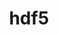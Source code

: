 ---
title: "hdf5"
layout: cache
categories: [package, v0.19]
meta: {"versions": ["1.10.7", "1.12.2", "1.13.2", "1.8.21", "1.8.22"], "compilers": ["gcc@=11.1.0", "gcc@=7.3.1", "gcc@=7.5.0", "oneapi@=2022.1.0"], "oss": ["amzn2", "ubuntu18.04", "ubuntu20.04"], "platforms": ["linux"], "targets": ["aarch64", "neoverse_n1", "x86_64", "x86_64_v3"], "stacks": ["aws-ahug", "aws-ahug-aarch64", "aws-isc", "aws-isc-aarch64", "data-vis-sdk", "e4s", "e4s-oneapi", "ml-cpu", "ml-cuda", "ml-rocm", "radiuss", "radiuss-aws", "radiuss-aws-aarch64", "tutorial"], "num_specs": 31, "num_specs_by_stack": {"radiuss-aws-aarch64": 4, "aws-ahug-aarch64": 4, "aws-isc-aarch64": 2, "radiuss-aws": 2, "aws-ahug": 2, "ml-cpu": 2, "ml-cuda": 2, "ml-rocm": 1, "aws-isc": 1, "radiuss": 2, "data-vis-sdk": 1, "tutorial": 3, "e4s": 5, "e4s-oneapi": 2}}
spec_details: [{"hash": "sbapqzmbtk5gvua67tjdwzfcc5hex3lt", "compiler": "gcc@=7.3.1", "versions": ["1.8.22"], "os": "amzn2", "platform": "linux", "target": "aarch64", "variants": ["api=default", "build_system=cmake", "build_type=RelWithDebInfo", "~cxx", "~fortran", "~hl", "~ipo", "+mpi", "+shared", "~szip", "~threadsafe", "+tools"], "stacks": ["radiuss-aws-aarch64"], "size": "-", "tarball": "https://binaries.spack.io/releases/v0.19/build_cache/linux-amzn2-aarch64/gcc-7.3.1/hdf5-1.8.22/linux-amzn2-aarch64-gcc-7.3.1-hdf5-1.8.22-sbapqzmbtk5gvua67tjdwzfcc5hex3lt.spack"}, {"hash": "32sjwutecjxgpyqu3oowicwtt7qnksgx", "compiler": "gcc@=7.3.1", "versions": ["1.12.2"], "os": "amzn2", "platform": "linux", "target": "aarch64", "variants": ["api=default", "build_system=cmake", "build_type=RelWithDebInfo", "~cxx", "+fortran", "+hl", "~ipo", "~java", "+mpi", "+shared", "~szip", "~threadsafe", "+tools"], "stacks": ["aws-ahug-aarch64"], "size": "-", "tarball": "https://binaries.spack.io/releases/v0.19/build_cache/linux-amzn2-aarch64/gcc-7.3.1/hdf5-1.12.2/linux-amzn2-aarch64-gcc-7.3.1-hdf5-1.12.2-32sjwutecjxgpyqu3oowicwtt7qnksgx.spack"}, {"hash": "d45q3c2t5dmyq452gtkdn2nmdn6qxjcf", "compiler": "gcc@=7.3.1", "versions": ["1.12.2"], "os": "amzn2", "platform": "linux", "target": "aarch64", "variants": ["api=default", "build_system=cmake", "build_type=RelWithDebInfo", "~cxx", "+fortran", "+hl", "~ipo", "~java", "+mpi", "+shared", "~szip", "~threadsafe", "+tools"], "stacks": ["aws-isc-aarch64"], "size": "-", "tarball": "https://binaries.spack.io/releases/v0.19/build_cache/linux-amzn2-aarch64/gcc-7.3.1/hdf5-1.12.2/linux-amzn2-aarch64-gcc-7.3.1-hdf5-1.12.2-d45q3c2t5dmyq452gtkdn2nmdn6qxjcf.spack"}, {"hash": "kkexj3wgata5a5q7ddiouviqr4epc6gk", "compiler": "gcc@=7.3.1", "versions": ["1.12.2"], "os": "amzn2", "platform": "linux", "target": "aarch64", "variants": ["api=default", "build_system=cmake", "build_type=RelWithDebInfo", "~cxx", "+fortran", "+hl", "~ipo", "~java", "~mpi", "+shared", "~szip", "~threadsafe", "+tools"], "stacks": ["aws-ahug-aarch64"], "size": "-", "tarball": "https://binaries.spack.io/releases/v0.19/build_cache/linux-amzn2-aarch64/gcc-7.3.1/hdf5-1.12.2/linux-amzn2-aarch64-gcc-7.3.1-hdf5-1.12.2-kkexj3wgata5a5q7ddiouviqr4epc6gk.spack"}, {"hash": "n7kgkzlfx3g7c6lvg4qvcbyc7pdgqmlj", "compiler": "gcc@=7.3.1", "versions": ["1.12.2"], "os": "amzn2", "platform": "linux", "target": "aarch64", "variants": ["api=default", "build_system=cmake", "build_type=RelWithDebInfo", "~cxx", "~fortran", "~hl", "~ipo", "~java", "+mpi", "+shared", "~szip", "~threadsafe", "+tools"], "stacks": ["radiuss-aws-aarch64"], "size": "-", "tarball": "https://binaries.spack.io/releases/v0.19/build_cache/linux-amzn2-aarch64/gcc-7.3.1/hdf5-1.12.2/linux-amzn2-aarch64-gcc-7.3.1-hdf5-1.12.2-n7kgkzlfx3g7c6lvg4qvcbyc7pdgqmlj.spack"}, {"hash": "tg5kcwoq6ioe7fic6quyabcfg3rcvx56", "compiler": "gcc@=7.3.1", "versions": ["1.8.22"], "os": "amzn2", "platform": "linux", "target": "neoverse_n1", "variants": ["api=default", "build_system=cmake", "build_type=RelWithDebInfo", "~cxx", "~fortran", "~hl", "~ipo", "+mpi", "+shared", "~szip", "~threadsafe", "+tools"], "stacks": ["radiuss-aws-aarch64"], "size": "-", "tarball": "https://binaries.spack.io/releases/v0.19/build_cache/linux-amzn2-neoverse_n1/gcc-7.3.1/hdf5-1.8.22/linux-amzn2-neoverse_n1-gcc-7.3.1-hdf5-1.8.22-tg5kcwoq6ioe7fic6quyabcfg3rcvx56.spack"}, {"hash": "xgtqbn5ahqqsfn2ikuusukcvnr3tbia7", "compiler": "gcc@=7.3.1", "versions": ["1.12.2"], "os": "amzn2", "platform": "linux", "target": "neoverse_n1", "variants": ["api=default", "build_system=cmake", "build_type=RelWithDebInfo", "~cxx", "+fortran", "+hl", "~ipo", "~java", "+mpi", "+shared", "~szip", "~threadsafe", "+tools"], "stacks": ["aws-ahug-aarch64"], "size": "-", "tarball": "https://binaries.spack.io/releases/v0.19/build_cache/linux-amzn2-neoverse_n1/gcc-7.3.1/hdf5-1.12.2/linux-amzn2-neoverse_n1-gcc-7.3.1-hdf5-1.12.2-xgtqbn5ahqqsfn2ikuusukcvnr3tbia7.spack"}, {"hash": "o6ryotzkncrt2xq37shxb7t4ete7rw2z", "compiler": "gcc@=7.3.1", "versions": ["1.12.2"], "os": "amzn2", "platform": "linux", "target": "neoverse_n1", "variants": ["api=default", "build_system=cmake", "build_type=RelWithDebInfo", "~cxx", "+fortran", "+hl", "~ipo", "~java", "~mpi", "+shared", "~szip", "~threadsafe", "+tools"], "stacks": ["aws-ahug-aarch64"], "size": "-", "tarball": "https://binaries.spack.io/releases/v0.19/build_cache/linux-amzn2-neoverse_n1/gcc-7.3.1/hdf5-1.12.2/linux-amzn2-neoverse_n1-gcc-7.3.1-hdf5-1.12.2-o6ryotzkncrt2xq37shxb7t4ete7rw2z.spack"}, {"hash": "33bhksluinnbbfj3yfymf5iuz6yejw5o", "compiler": "gcc@=7.3.1", "versions": ["1.12.2"], "os": "amzn2", "platform": "linux", "target": "neoverse_n1", "variants": ["api=default", "build_system=cmake", "build_type=RelWithDebInfo", "~cxx", "+fortran", "+hl", "~ipo", "~java", "+mpi", "+shared", "~szip", "~threadsafe", "+tools"], "stacks": ["aws-isc-aarch64"], "size": "-", "tarball": "https://binaries.spack.io/releases/v0.19/build_cache/linux-amzn2-neoverse_n1/gcc-7.3.1/hdf5-1.12.2/linux-amzn2-neoverse_n1-gcc-7.3.1-hdf5-1.12.2-33bhksluinnbbfj3yfymf5iuz6yejw5o.spack"}, {"hash": "og3efgrjnq2z2umzp4zlbgu2uqw54og5", "compiler": "gcc@=7.3.1", "versions": ["1.12.2"], "os": "amzn2", "platform": "linux", "target": "neoverse_n1", "variants": ["api=default", "build_system=cmake", "build_type=RelWithDebInfo", "~cxx", "~fortran", "~hl", "~ipo", "~java", "+mpi", "+shared", "~szip", "~threadsafe", "+tools"], "stacks": ["radiuss-aws-aarch64"], "size": "-", "tarball": "https://binaries.spack.io/releases/v0.19/build_cache/linux-amzn2-neoverse_n1/gcc-7.3.1/hdf5-1.12.2/linux-amzn2-neoverse_n1-gcc-7.3.1-hdf5-1.12.2-og3efgrjnq2z2umzp4zlbgu2uqw54og5.spack"}, {"hash": "7pqmdjjjtn34eozq77vtj6lryag442sd", "compiler": "gcc@=7.3.1", "versions": ["1.8.22"], "os": "amzn2", "platform": "linux", "target": "x86_64_v3", "variants": ["api=default", "build_system=cmake", "build_type=RelWithDebInfo", "~cxx", "~fortran", "~hl", "~ipo", "+mpi", "+shared", "~szip", "~threadsafe", "+tools"], "stacks": ["radiuss-aws"], "size": "-", "tarball": "https://binaries.spack.io/releases/v0.19/build_cache/linux-amzn2-x86_64_v3/gcc-7.3.1/hdf5-1.8.22/linux-amzn2-x86_64_v3-gcc-7.3.1-hdf5-1.8.22-7pqmdjjjtn34eozq77vtj6lryag442sd.spack"}, {"hash": "p32pshhrpsibczm4sqitbmu4wjyeulpv", "compiler": "gcc@=7.3.1", "versions": ["1.12.2"], "os": "amzn2", "platform": "linux", "target": "x86_64_v3", "variants": ["api=default", "build_system=cmake", "build_type=RelWithDebInfo", "~cxx", "+fortran", "+hl", "~ipo", "~java", "+mpi", "+shared", "~szip", "~threadsafe", "+tools"], "stacks": ["aws-ahug"], "size": "-", "tarball": "https://binaries.spack.io/releases/v0.19/build_cache/linux-amzn2-x86_64_v3/gcc-7.3.1/hdf5-1.12.2/linux-amzn2-x86_64_v3-gcc-7.3.1-hdf5-1.12.2-p32pshhrpsibczm4sqitbmu4wjyeulpv.spack"}, {"hash": "3t3acufpt6tlgctuse56bxkmmlbx3lgp", "compiler": "gcc@=7.3.1", "versions": ["1.12.2"], "os": "amzn2", "platform": "linux", "target": "x86_64_v3", "variants": ["api=default", "build_system=cmake", "build_type=RelWithDebInfo", "~cxx", "~fortran", "+hl", "~ipo", "~java", "+mpi", "+shared", "~szip", "~threadsafe", "+tools"], "stacks": ["ml-cpu"], "size": "-", "tarball": "https://binaries.spack.io/releases/v0.19/build_cache/linux-amzn2-x86_64_v3/gcc-7.3.1/hdf5-1.12.2/linux-amzn2-x86_64_v3-gcc-7.3.1-hdf5-1.12.2-3t3acufpt6tlgctuse56bxkmmlbx3lgp.spack"}, {"hash": "nhdmrajdtdyyfsgsl3qt4e5arpczaaxt", "compiler": "gcc@=7.3.1", "versions": ["1.12.2"], "os": "amzn2", "platform": "linux", "target": "x86_64_v3", "variants": ["api=default", "build_system=cmake", "build_type=RelWithDebInfo", "~cxx", "~fortran", "~hl", "~ipo", "~java", "+mpi", "+shared", "~szip", "~threadsafe", "+tools"], "stacks": ["radiuss-aws"], "size": "-", "tarball": "https://binaries.spack.io/releases/v0.19/build_cache/linux-amzn2-x86_64_v3/gcc-7.3.1/hdf5-1.12.2/linux-amzn2-x86_64_v3-gcc-7.3.1-hdf5-1.12.2-nhdmrajdtdyyfsgsl3qt4e5arpczaaxt.spack"}, {"hash": "7lda4gfg4l2qrrvqzrp6nuvlhbemdrf7", "compiler": "gcc@=7.3.1", "versions": ["1.12.2"], "os": "amzn2", "platform": "linux", "target": "x86_64_v3", "variants": ["api=default", "build_system=cmake", "build_type=RelWithDebInfo", "~cxx", "~fortran", "+hl", "~ipo", "~java", "~mpi", "+shared", "~szip", "~threadsafe", "+tools"], "stacks": ["ml-cpu", "ml-cuda", "ml-rocm"], "size": "-", "tarball": "https://binaries.spack.io/releases/v0.19/build_cache/linux-amzn2-x86_64_v3/gcc-7.3.1/hdf5-1.12.2/linux-amzn2-x86_64_v3-gcc-7.3.1-hdf5-1.12.2-7lda4gfg4l2qrrvqzrp6nuvlhbemdrf7.spack"}, {"hash": "bqixpoldtnt6i7fw4rp4wy4bqiqgwy4p", "compiler": "gcc@=7.3.1", "versions": ["1.12.2"], "os": "amzn2", "platform": "linux", "target": "x86_64_v3", "variants": ["api=default", "build_system=cmake", "build_type=RelWithDebInfo", "~cxx", "+fortran", "+hl", "~ipo", "~java", "+mpi", "+shared", "~szip", "~threadsafe", "+tools"], "stacks": ["aws-isc"], "size": "-", "tarball": "https://binaries.spack.io/releases/v0.19/build_cache/linux-amzn2-x86_64_v3/gcc-7.3.1/hdf5-1.12.2/linux-amzn2-x86_64_v3-gcc-7.3.1-hdf5-1.12.2-bqixpoldtnt6i7fw4rp4wy4bqiqgwy4p.spack"}, {"hash": "zp23tglpafbi5kf53m37nqhch2ltv3qx", "compiler": "gcc@=7.3.1", "versions": ["1.12.2"], "os": "amzn2", "platform": "linux", "target": "x86_64_v3", "variants": ["api=default", "build_system=cmake", "build_type=RelWithDebInfo", "~cxx", "~fortran", "+hl", "~ipo", "~java", "+mpi", "+shared", "~szip", "~threadsafe", "+tools"], "stacks": ["ml-cuda"], "size": "-", "tarball": "https://binaries.spack.io/releases/v0.19/build_cache/linux-amzn2-x86_64_v3/gcc-7.3.1/hdf5-1.12.2/linux-amzn2-x86_64_v3-gcc-7.3.1-hdf5-1.12.2-zp23tglpafbi5kf53m37nqhch2ltv3qx.spack"}, {"hash": "vuszikjlfg6sbrhmkrlh7utbwsboktmf", "compiler": "gcc@=7.3.1", "versions": ["1.12.2"], "os": "amzn2", "platform": "linux", "target": "x86_64_v3", "variants": ["api=default", "build_system=cmake", "build_type=RelWithDebInfo", "~cxx", "+fortran", "+hl", "~ipo", "~java", "~mpi", "+shared", "~szip", "~threadsafe", "+tools"], "stacks": ["aws-ahug"], "size": "-", "tarball": "https://binaries.spack.io/releases/v0.19/build_cache/linux-amzn2-x86_64_v3/gcc-7.3.1/hdf5-1.12.2/linux-amzn2-x86_64_v3-gcc-7.3.1-hdf5-1.12.2-vuszikjlfg6sbrhmkrlh7utbwsboktmf.spack"}, {"hash": "hx7vexxo4xzbhrl67xtivg4minqdi5qx", "compiler": "gcc@=7.5.0", "versions": ["1.8.22"], "os": "ubuntu18.04", "platform": "linux", "target": "x86_64", "variants": ["api=default", "build_system=cmake", "build_type=RelWithDebInfo", "~cxx", "~fortran", "~hl", "~ipo", "+mpi", "+shared", "~szip", "~threadsafe", "+tools"], "stacks": ["radiuss"], "size": "-", "tarball": "https://binaries.spack.io/releases/v0.19/build_cache/linux-ubuntu18.04-x86_64/gcc-7.5.0/hdf5-1.8.22/linux-ubuntu18.04-x86_64-gcc-7.5.0-hdf5-1.8.22-hx7vexxo4xzbhrl67xtivg4minqdi5qx.spack"}, {"hash": "4ngs5lxtsjsinndk6dccgj6lb5rxqkrm", "compiler": "gcc@=7.5.0", "versions": ["1.12.2"], "os": "ubuntu18.04", "platform": "linux", "target": "x86_64", "variants": ["api=default", "build_system=cmake", "build_type=RelWithDebInfo", "~cxx", "+fortran", "+hl", "~ipo", "~java", "+mpi", "+shared", "~szip", "~threadsafe", "+tools"], "stacks": ["data-vis-sdk"], "size": "-", "tarball": "https://binaries.spack.io/releases/v0.19/build_cache/linux-ubuntu18.04-x86_64/gcc-7.5.0/hdf5-1.12.2/linux-ubuntu18.04-x86_64-gcc-7.5.0-hdf5-1.12.2-4ngs5lxtsjsinndk6dccgj6lb5rxqkrm.spack"}, {"hash": "lq466hrup7b275ycfpxxsgv2agxzjsno", "compiler": "gcc@=7.5.0", "versions": ["1.12.2"], "os": "ubuntu18.04", "platform": "linux", "target": "x86_64", "variants": ["api=default", "build_system=cmake", "build_type=RelWithDebInfo", "~cxx", "~fortran", "~hl", "~ipo", "~java", "+mpi", "+shared", "~szip", "~threadsafe", "+tools"], "stacks": ["radiuss"], "size": "-", "tarball": "https://binaries.spack.io/releases/v0.19/build_cache/linux-ubuntu18.04-x86_64/gcc-7.5.0/hdf5-1.12.2/linux-ubuntu18.04-x86_64-gcc-7.5.0-hdf5-1.12.2-lq466hrup7b275ycfpxxsgv2agxzjsno.spack"}, {"hash": "7bnbpj2kq46c7dmdo7j6m63c5pxyaib5", "compiler": "gcc@=7.5.0", "versions": ["1.12.2"], "os": "ubuntu18.04", "platform": "linux", "target": "x86_64", "variants": ["api=default", "build_system=cmake", "build_type=RelWithDebInfo", "~cxx", "~fortran", "+hl", "~ipo", "~java", "+mpi", "+shared", "~szip", "~threadsafe", "+tools"], "stacks": ["tutorial"], "size": "-", "tarball": "https://binaries.spack.io/releases/v0.19/build_cache/linux-ubuntu18.04-x86_64/gcc-7.5.0/hdf5-1.12.2/linux-ubuntu18.04-x86_64-gcc-7.5.0-hdf5-1.12.2-7bnbpj2kq46c7dmdo7j6m63c5pxyaib5.spack"}, {"hash": "ty2m35svoa6x7ro7nrvqoxisqwbzp2f3", "compiler": "gcc@=7.5.0", "versions": ["1.12.2"], "os": "ubuntu18.04", "platform": "linux", "target": "x86_64", "variants": ["api=default", "build_system=cmake", "build_type=RelWithDebInfo", "~cxx", "~fortran", "~hl", "~ipo", "~java", "+mpi", "+shared", "~szip", "~threadsafe", "+tools"], "stacks": ["tutorial"], "size": "-", "tarball": "https://binaries.spack.io/releases/v0.19/build_cache/linux-ubuntu18.04-x86_64/gcc-7.5.0/hdf5-1.12.2/linux-ubuntu18.04-x86_64-gcc-7.5.0-hdf5-1.12.2-ty2m35svoa6x7ro7nrvqoxisqwbzp2f3.spack"}, {"hash": "6w4y2274lydtrgafuxq4gknrgvfg7kpj", "compiler": "gcc@=7.5.0", "versions": ["1.12.2"], "os": "ubuntu18.04", "platform": "linux", "target": "x86_64", "variants": ["api=default", "build_system=cmake", "build_type=RelWithDebInfo", "~cxx", "~fortran", "~hl", "~ipo", "~java", "~mpi", "+shared", "~szip", "~threadsafe", "+tools"], "stacks": ["tutorial"], "size": "-", "tarball": "https://binaries.spack.io/releases/v0.19/build_cache/linux-ubuntu18.04-x86_64/gcc-7.5.0/hdf5-1.12.2/linux-ubuntu18.04-x86_64-gcc-7.5.0-hdf5-1.12.2-6w4y2274lydtrgafuxq4gknrgvfg7kpj.spack"}, {"hash": "cgzv5mojsip4qcfb54tzjnyff2m26hmu", "compiler": "gcc@=11.1.0", "versions": ["1.8.21"], "os": "ubuntu20.04", "platform": "linux", "target": "x86_64", "variants": ["api=default", "build_system=cmake", "build_type=RelWithDebInfo", "~cxx", "+fortran", "+hl", "~ipo", "+mpi", "patches=0e20187,b61e2f0", "+shared", "~szip", "~threadsafe", "+tools"], "stacks": ["e4s"], "size": "-", "tarball": "https://binaries.spack.io/releases/v0.19/build_cache/linux-ubuntu20.04-x86_64/gcc-11.1.0/hdf5-1.8.21/linux-ubuntu20.04-x86_64-gcc-11.1.0-hdf5-1.8.21-cgzv5mojsip4qcfb54tzjnyff2m26hmu.spack"}, {"hash": "sa44pmoie2esvk7i43snpvxgjylye3wg", "compiler": "gcc@=11.1.0", "versions": ["1.12.2"], "os": "ubuntu20.04", "platform": "linux", "target": "x86_64", "variants": ["api=default", "build_system=cmake", "build_type=RelWithDebInfo", "~cxx", "+fortran", "+hl", "~ipo", "~java", "+mpi", "+shared", "~szip", "~threadsafe", "+tools"], "stacks": ["e4s"], "size": "-", "tarball": "https://binaries.spack.io/releases/v0.19/build_cache/linux-ubuntu20.04-x86_64/gcc-11.1.0/hdf5-1.12.2/linux-ubuntu20.04-x86_64-gcc-11.1.0-hdf5-1.12.2-sa44pmoie2esvk7i43snpvxgjylye3wg.spack"}, {"hash": "2nnrgdwemms2bnkuvw5hpb47vxuzdgbt", "compiler": "gcc@=11.1.0", "versions": ["1.10.7"], "os": "ubuntu20.04", "platform": "linux", "target": "x86_64", "variants": ["api=default", "build_system=cmake", "build_type=RelWithDebInfo", "~cxx", "+fortran", "+hl", "~ipo", "~java", "+mpi", "patches=2a1e311", "+shared", "~szip", "~threadsafe", "+tools"], "stacks": ["e4s"], "size": "-", "tarball": "https://binaries.spack.io/releases/v0.19/build_cache/linux-ubuntu20.04-x86_64/gcc-11.1.0/hdf5-1.10.7/linux-ubuntu20.04-x86_64-gcc-11.1.0-hdf5-1.10.7-2nnrgdwemms2bnkuvw5hpb47vxuzdgbt.spack"}, {"hash": "mhl4vrhjzfktn3bc5c4bnzl2e4orh2j7", "compiler": "gcc@=11.1.0", "versions": ["1.13.2"], "os": "ubuntu20.04", "platform": "linux", "target": "x86_64", "variants": ["api=default", "build_system=cmake", "build_type=RelWithDebInfo", "~cxx", "+fortran", "+hl", "~ipo", "~java", "+mpi", "+shared", "~szip", "+threadsafe", "+tools"], "stacks": ["e4s"], "size": "-", "tarball": "https://binaries.spack.io/releases/v0.19/build_cache/linux-ubuntu20.04-x86_64/gcc-11.1.0/hdf5-1.13.2/linux-ubuntu20.04-x86_64-gcc-11.1.0-hdf5-1.13.2-mhl4vrhjzfktn3bc5c4bnzl2e4orh2j7.spack"}, {"hash": "jvdwaixctqaefhwyc2cnp56yfpkydqzg", "compiler": "gcc@=11.1.0", "versions": ["1.12.2"], "os": "ubuntu20.04", "platform": "linux", "target": "x86_64", "variants": ["api=default", "build_system=cmake", "build_type=RelWithDebInfo", "~cxx", "+fortran", "+hl", "~ipo", "~java", "+mpi", "+shared", "~szip", "~threadsafe", "+tools"], "stacks": ["e4s"], "size": "-", "tarball": "https://binaries.spack.io/releases/v0.19/build_cache/linux-ubuntu20.04-x86_64/gcc-11.1.0/hdf5-1.12.2/linux-ubuntu20.04-x86_64-gcc-11.1.0-hdf5-1.12.2-jvdwaixctqaefhwyc2cnp56yfpkydqzg.spack"}, {"hash": "7sswgdxpnyyew4a24a723i4qcwzshbge", "compiler": "oneapi@=2022.1.0", "versions": ["1.12.2"], "os": "ubuntu20.04", "platform": "linux", "target": "x86_64", "variants": ["api=default", "build_system=cmake", "build_type=RelWithDebInfo", "~cxx", "+fortran", "+hl", "~ipo", "~java", "+mpi", "+shared", "~szip", "~threadsafe", "+tools"], "stacks": ["e4s-oneapi"], "size": "-", "tarball": "https://binaries.spack.io/releases/v0.19/build_cache/linux-ubuntu20.04-x86_64/oneapi-2022.1.0/hdf5-1.12.2/linux-ubuntu20.04-x86_64-oneapi-2022.1.0-hdf5-1.12.2-7sswgdxpnyyew4a24a723i4qcwzshbge.spack"}, {"hash": "zfygib55ms2ax74hakwfpyr22jlia4cx", "compiler": "oneapi@=2022.1.0", "versions": ["1.12.2"], "os": "ubuntu20.04", "platform": "linux", "target": "x86_64", "variants": ["api=default", "build_system=cmake", "build_type=RelWithDebInfo", "~cxx", "+fortran", "+hl", "~ipo", "~java", "+mpi", "+shared", "~szip", "~threadsafe", "+tools"], "stacks": ["e4s-oneapi"], "size": "-", "tarball": "https://binaries.spack.io/releases/v0.19/build_cache/linux-ubuntu20.04-x86_64/oneapi-2022.1.0/hdf5-1.12.2/linux-ubuntu20.04-x86_64-oneapi-2022.1.0-hdf5-1.12.2-zfygib55ms2ax74hakwfpyr22jlia4cx.spack"}]
---